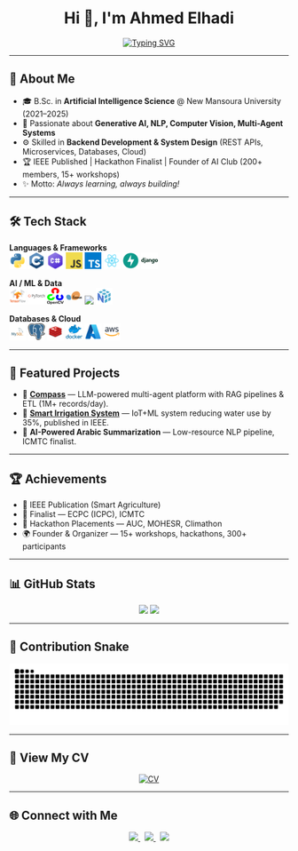 <h1 align="center">Hi 👋, I'm Ahmed Elhadi</h1>

<p align="center">
  <a href="https://linkedin.com/in/ahmedelhadi17" target="_blank" rel="noopener noreferrer">
    <img src="https://readme-typing-svg.herokuapp.com/?lines=AI+%2F+ML+Engineer;Backend+Developer;System+Designer;Always+Learning+%26+Building!&center=true&color=30A0F0&pause=2000&size=22" alt="Typing SVG"/>
  </a>
</p>

---

## 🚀 About Me
- 🎓 B.Sc. in **Artificial Intelligence Science** @ New Mansoura University (2021–2025)  
- 🤖 Passionate about **Generative AI, NLP, Computer Vision, Multi-Agent Systems**  
- ⚙️ Skilled in **Backend Development & System Design** (REST APIs, Microservices, Databases, Cloud)  
- 🏆 IEEE Published | Hackathon Finalist | Founder of AI Club (200+ members, 15+ workshops)  
- ✨ Motto: *Always learning, always building!*  

---

## 🛠 Tech Stack  

**Languages & Frameworks**  
<code><img height="30" src="https://raw.githubusercontent.com/github/explore/main/topics/python/python.png"></code>
<code><img height="30" src="https://raw.githubusercontent.com/github/explore/main/topics/cpp/cpp.png"></code>
<code><img height="30" src="https://raw.githubusercontent.com/github/explore/main/topics/csharp/csharp.png"></code>
<code><img height="30" src="https://raw.githubusercontent.com/github/explore/main/topics/javascript/javascript.png"></code>
<code><img height="30" src="https://raw.githubusercontent.com/github/explore/main/topics/typescript/typescript.png"></code>
<code><img height="30" src="https://raw.githubusercontent.com/github/explore/main/topics/react/react.png"></code>
<code><img height="30" src="https://raw.githubusercontent.com/github/explore/main/topics/fastapi/fastapi.png"></code>
<code><img height="30" src="https://raw.githubusercontent.com/github/explore/main/topics/django/django.png"></code>  

**AI / ML & Data**  
<code><img height="30" src="https://raw.githubusercontent.com/github/explore/main/topics/tensorflow/tensorflow.png"></code>
<code><img height="30" src="https://raw.githubusercontent.com/github/explore/main/topics/pytorch/pytorch.png"></code>
<code><img height="30" src="https://raw.githubusercontent.com/github/explore/main/topics/opencv/opencv.png"></code>
<code><img height="30" src="https://raw.githubusercontent.com/github/explore/main/topics/scikit-learn/scikit-learn.png"></code>
<code><img height="30" src="https://raw.githubusercontent.com/github/explore/main/topics/pandas/pandas.png"></code>
<code><img height="30" src="https://raw.githubusercontent.com/github/explore/main/topics/numpy/numpy.png"></code>  

**Databases & Cloud**  
<code><img height="30" src="https://raw.githubusercontent.com/github/explore/main/topics/mysql/mysql.png"></code>
<code><img height="30" src="https://raw.githubusercontent.com/github/explore/main/topics/postgresql/postgresql.png"></code>
<code><img height="30" src="https://raw.githubusercontent.com/github/explore/main/topics/redis/redis.png"></code>
<code><img height="30" src="https://raw.githubusercontent.com/github/explore/main/topics/docker/docker.png"></code>
<code><img height="30" src="https://raw.githubusercontent.com/github/explore/main/topics/azure/azure.png"></code>
<code><img height="30" src="https://raw.githubusercontent.com/github/explore/main/topics/aws/aws.png"></code>  


---

## 📌 Featured Projects
- 🔹 **[Compass](https://github.com/ahmedelhadi17776/Compass)** — LLM-powered multi-agent platform with RAG pipelines & ETL (1M+ records/day).  
- 🔹 **[Smart Irrigation System](https://ieeexplore.ieee.org/document/10296736)** — IoT+ML system reducing water use by 35%, published in IEEE.  
- 🔹 **AI-Powered Arabic Summarization** — Low-resource NLP pipeline, ICMTC finalist.  

---

## 🏆 Achievements
- 🥇 IEEE Publication (Smart Agriculture)  
- 🥈 Finalist — ECPC (ICPC), ICMTC  
- 🥉 Hackathon Placements — AUC, MOHESR, Climathon  
- 🌍 Founder & Organizer — 15+ workshops, hackathons, 300+ participants  

---

## 📊 GitHub Stats
<p align="center">
  <img height="170px" src="https://github-readme-stats.vercel.app/api?username=ahmedelhadi17776&show_icons=true&theme=tokyonight"/>
  <img height="170px" src="https://github-readme-stats.vercel.app/api/top-langs/?username=ahmedelhadi17776&layout=compact&theme=tokyonight"/>
</p>

---

## 🐍 Contribution Snake
<p align="center">
  <img src="https://raw.githubusercontent.com/platane/snk/output/github-contribution-grid-snake-dark.svg">
</p>

---

## 📄 View My CV
<p align="center">
  <a href="https://drive.google.com/file/d/1Ocu-TVSEzT9Ryn6qTVcyyCWDHi_Mcx74/view?usp=sharing" target="_blank">
    <img src="https://img.shields.io/badge/View%20My%20CV-4285F4?style=for-the-badge&logo=google-drive&logoColor=white" alt="CV"/>
  </a>
</p>

---

## 🌐 Connect with Me
<p align="center">
  <a href="mailto:ahmedelhadi1777@gmail.com">
    <img src="https://github.com/user-attachments/assets/1a97a051-cc24-4738-a7a2-3f53365a9e93" height="40"/>
  </a>&nbsp;
  <a href="https://linkedin.com/in/ahmedelhadi17">
    <img src="https://raw.githubusercontent.com/rahuldkjain/github-profile-readme-generator/master/src/images/icons/Social/linked-in-alt.svg" height="40"/>
  </a>&nbsp;
  <a href="https://wa.me/201021659659">
    <img src="https://cdn-icons-png.flaticon.com/512/733/733585.png" height="40"/>
  </a>
</p>
